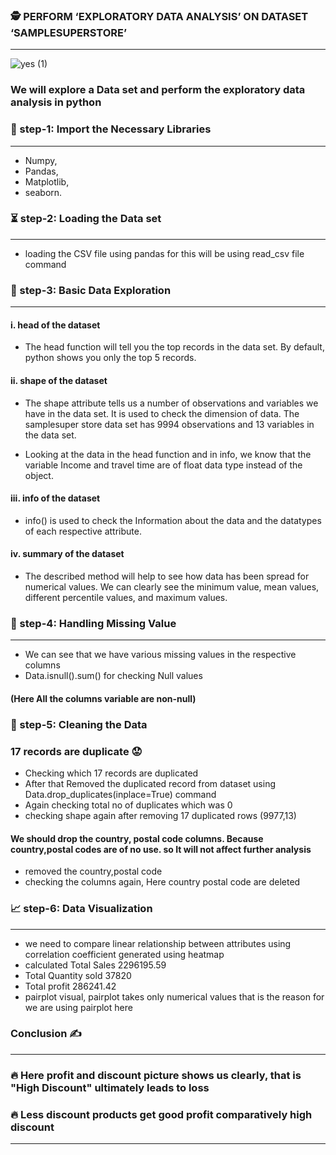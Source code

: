 ### 🕵️‍ PERFORM ‘EXPLORATORY DATA ANALYSIS’ ON DATASET ‘SAMPLESUPERSTORE’ 
_________________________________________________________________________________________________________________________________________________________________________________
![yes (1)](https://user-images.githubusercontent.com/79318960/137638618-e0ce2b6f-aebb-4de4-b9c0-662e33341071.gif)

### We will explore a Data set and perform the exploratory data analysis in python

### 📝  step-1: Import the Necessary Libraries
_________________________________________________________________________________________________________________________________________________________________________________

  - Numpy,
  - Pandas,
  - Matplotlib,
  - seaborn.

### ⏳ step-2: Loading the Data set
_________________________________________________________________________________________________________________________________________________________________________________

 - loading the CSV file using pandas for this will be using read_csv file command

### 🔎 step-3: Basic Data Exploration
_________________________________________________________________________________________________________________________________________________________________________________

#### i. head of the dataset
 
  - The head function will tell you the top records in the data set. By default, python shows you only the top 5 records.

#### ii. shape of the dataset

-    The shape attribute tells us a number of observations and variables we have in the data set. It is used to check the dimension of data. The samplesuper store data set has 9994 observations and 13 variables in the data set.

-    Looking at the data in the head function and in info, we know that the variable Income and travel time are of float data type instead of the object.

#### iii. info of the dataset

-  info() is used to check the Information about the data and the datatypes of each respective attribute.
  
#### iv. summary of the dataset

-  The described method will help to see how data has been spread for numerical values. We can clearly see the minimum value, mean values, different percentile values, and maximum    values.

### 📝  step-4: Handling Missing Value
_________________________________________________________________________________________________________________________________________________________________________________

-  We can see that we have various missing values in the respective columns
-  Data.isnull().sum() for checking Null values
#### (Here All the columns variable are non-null)

### :broom:  step-5: Cleaning the Data

### 17 records are duplicate 😟
- Checking which 17 records are duplicated
- After that Removed the duplicated record from dataset using Data.drop_duplicates(inplace=True) command
- Again checking total no of duplicates which was 0
- checking shape again after removing 17 duplicated rows (9977,13)

#### We should drop the country, postal code columns. Because country,postal codes are of no use. so It will not affect further analysis
- removed the country,postal code
- checking the columns again, Here country postal code are deleted


 ### 📈 step-6: Data Visualization
 ________________________________________________________________________________________________________________________________________________________________________________
- we need to compare linear relationship between attributes using correlation coefficient generated using heatmap
- calculated Total Sales 2296195.59
- Total Quantity sold 37820
- Total profit 286241.42
- pairplot visual, pairplot takes only numerical values that is the reason for we are using pairplot here
### Conclusion ✍️ 
__________________

### 🔥 Here profit and discount picture shows us clearly, that is "High Discount" ultimately leads to loss


### 🔥 Less discount products get good profit comparatively high discount
____________________________________________



